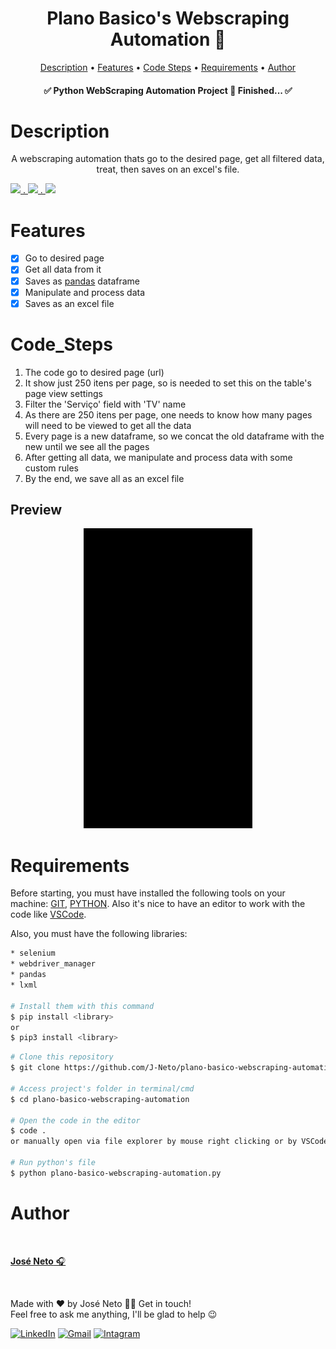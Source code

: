 <h1 align="center">Plano Basico's Webscraping Automation 🤖</h1>

<p align="center">
 <a href="#description">Description</a> •
 <a href="#features">Features</a> • 
 <a href="#code_steps">Code Steps</a> •
 <a href="#requirements">Requirements</a> • 
 <a href="#author">Author</a>
</p>

<h4 align="center"> 
	✅  Python WebScraping Automation Project 🚀 Finished...  ✅
</h4>

<p></p>

Description
=======================
<p align="center">A webscraping automation thats go to the desired page, get all filtered data, treat, then saves on an excel's file.</p>

<a href="https://www.python.org/">
    <img src="https://img.shields.io/static/v1?label=Language&message=Python&color=3776AB&style=for-the-badge&logo=ghost" /> . 
</a>
<a href="https://pandas.pydata.org/">
    <img src="https://img.shields.io/static/v1?label=Library&message=Pandas&color=150458&style=for-the-badge&logo=ghost" /> .
</a>
<a href="https://www.selenium.dev/">
    <img src="https://img.shields.io/static/v1?label=Library&message=Selenium&color=43B02A&style=for-the-badge&logo=ghost" />
</a>
<p></p>

Features
=======================
- [x] Go to desired page
- [x] Get all data from it
- [x] Saves as [pandas](https://pandas.pydata.org/) dataframe
- [x] Manipulate and process data
- [x] Saves as an excel file

Code_Steps
=======================
1. The code go to desired page (url)
2. It show just 250 itens per page, so is needed to set this on the table's page view settings
3. Filter the 'Serviço' field with 'TV' name
4. As there are 250 itens per page, one needs to know how many pages will need to be viewed to get all the data
5. Every page is a new dataframe, so we concat the old dataframe with the new until we see all the pages
6. After getting all data, we manipulate and process data with some custom rules
7. By the end, we save all as an excel file

## Preview
<p align="center">
  <img alt="Preview Python WebScraping Automation Project" src="https://github.com/J-Neto/ice-cream-parlor-counter/blob/master/demo-gif.gif">
</p>

Requirements
=======================
Before starting, you must have installed the following tools on your machine: [GIT](https://git-scm.com/downloads), [PYTHON](https://www.python.org/downloads/). Also it's nice to have an editor to work with the code like [VSCode](https://code.visualstudio.com/).

Also, you must have the following libraries:
```bash
* selenium
* webdriver_manager
* pandas
* lxml

# Install them with this command
$ pip install <library>
or
$ pip3 install <library>
```

```bash
# Clone this repository
$ git clone https://github.com/J-Neto/plano-basico-webscraping-automation.git

# Access project's folder in terminal/cmd
$ cd plano-basico-webscraping-automation

# Open the code in the editor
$ code .
or manually open via file explorer by mouse right clicking or by VSCode on the path "File > Open Folder > [Find the folder "plano-basico-webscraping-automation"] > Open"

# Run python's file
$ python plano-basico-webscraping-automation.py
```

Author
=======================
<a href="https://https://github.com/J-Neto"><img src="https://avatars.githubusercontent.com/u/49914443?v=4" width="100px;" alt=""/><br><p><b>José Neto</b> 🎧</p></a><br>

Made with ❤️ by José Neto 👋🏽 Get in touch! </br>
Feel free to ask me anything, I'll be glad to help 😉

<a href="https://www.linkedin.com/in/jos%C3%A9-neto-299920152/"> <img src="https://img.shields.io/badge/LinkedIn-%230A66C2?style=for-the-badge&logo=linkedin&logoColor=white" alt="LinkedIn"></a> 
<a href="mailto:ribeirojoseph44@gmail.com"> <img src="https://img.shields.io/badge/Gmail-%23C5221E?style=for-the-badge&logo=gmail&logoColor=white" alt="Gmail"></a> 
<a href="https://www.instagram.com/neto._ribeiro/"> <img src="https://img.shields.io/badge/instagram-%23FE2973.svg?&style=for-the-badge&logo=instagram&logoColor=white" alt="Intagram"></a>